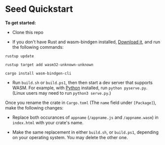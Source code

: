 # Seed Quickstart

**To get started:**
- Clone this repo

- If you don't have Rust and wasm-bindgen installed, [Download it](https://www.rust-lang.org/tools/install), and run the following commands:

`rustup update`

`rustup target add wasm32-unknown-unknown`

`cargo install wasm-bindgen-cli`

 - Run `build.sh` or `build.ps1`, then then start a dev server that supports WASM.
For example, with [Python](https://www.python.org/downloads/) installed, run `python pyserve.py`.
(Linux users may need to run `python3 serve.py`.)

Once you rename the crate in `Cargo.toml` (The `name` field under `[Package]`), make the 
following changes:

- Replace both occurances of `appname`  (`/appname.js` and `/appname.wasm`) in `index.html` with your crate's name.

- Make the same replacement in either `build.sh`, or `build.ps1`, depending on your
operating system. You may delete the other one.

